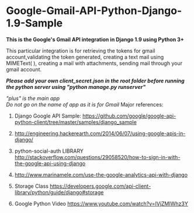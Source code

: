# Google-Gmail-API-Python-Django-1.9-Sample

<b>This is the Google's Gmail API integration in Django 1.9 using Python 3+</b>

This particular integration is for retrieving the tokens for gmail account,validating the token generated, creating a text mail using MIMEText( ), creating a mail with attachments, sending mail through your gmail account.

<b><i>Please add your own client_secret.json in the root folder before running the python server using "python manage.py runserver"</b></i>

<i>"plus" is the main app<br>
Do not go on the name of app as it is for Gmail
</i>
Major references:

1. Django Google API Sample:
https://github.com/google/google-api-python-client/tree/master/samples/django_sample

2. http://engineering.hackerearth.com/2014/06/07/using-google-apis-in-django/

3. python-social-auth LIBRARY
http://stackoverflow.com/questions/29058520/how-to-sign-in-with-the-google-api-using-django

4. http://www.marinamele.com/use-the-google-analytics-api-with-django

5. Storage Class
https://developers.google.com/api-client-library/python/guide/django#storage

6. Google Python Video
https://www.youtube.com/watch?v=IVjZMIWhz3Y
